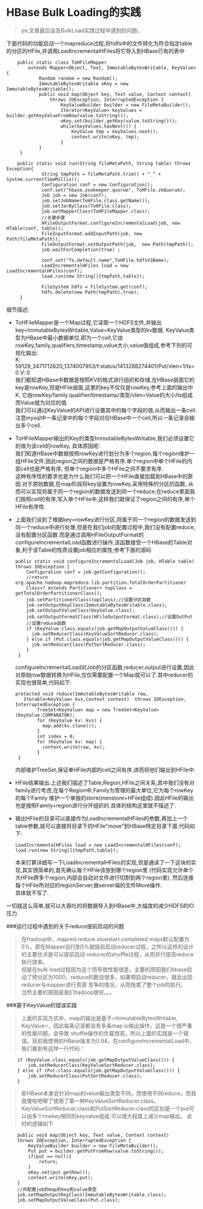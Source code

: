 HBase Bulk Loading的实践
===

> ps:文章最后谈及BulkLoad实践过程中遇到的问题。

下面代码的功能启动一个mapreduce过程,将hdfs中的文件转化为符合指定table的分区的HFile,并调用LoadIncrementalHFiles将它导入到HBase已有的表中

        public static class ToHFileMapper 
            extends Mapper<Object, Text, ImmutableBytesWritable, KeyValue>{
                Random random = new Random();
                ImmutableBytesWritable oKey = new ImmutableBytesWritable();
                public void map(Object key, Text value, Context context) 
                    throws IOException, InterruptedException {
                        KeyValueBuilder builder = new FileMetaBuilder();
                        Iterator<KeyValue> keyValues = builder.getKeyValueFromRow(value.toString());
                        oKey.set(builder.getKey(value.toString()));
                        while(keyValues.hasNext()) {
                            KeyValue tmp = keyValues.next();
                            context.write(oKey, tmp);
                        }
                }
         }
         
        public static void run(String fileMetaPath, String table) throws Exception{
                 String tmpPath = fileMetaPath.trim() + "_" + System.currentTimeMillis();
                 Configuration conf = new Configuration();
                 conf.set("hbase.zookeeper.quorum", ToHFile.zkQuorum);
                 Job job = new Job(conf);
                 job.setJobName(ToHFile.class.getName());
                 job.setJarByClass(ToHFile.class);
                 job.setMapperClass(ToHFileMapper.class);
                 //关键步骤
                 HFileOutputFormat.configureIncrementalLoad(job, new HTable(conf, table));
                 FileInputFormat.addInputPath(job, new Path(fileMetaPath));
                 FileOutputFormat.setOutputPath(job,  new Path(tmpPath));
                 job.waitForCompletion(true) ;
         
                 conf.set("fs.default.name",ToHFile.hdfsV1Name);
                 LoadIncrementalHFiles load = new LoadIncrementalHFiles(conf);
                 load.run(new String[]{tmpPath,table});
         
                 FileSystem hdfs = FileSystem.get(conf);
                 hdfs.delete(new Path(tmpPath),true);
         }

细节描述:

+   ToHFileMapper是一个Map过程,它读取一个HDFS文件,并输出key=ImmutableBytesWritable,Value=KeyValue类型的kv数据.
KeyValue类型为HBase中最小数据单位,即为一个cell,它由rowKey,family,qualifiers,timestamp,value大小,value值组成,参考下列的可视化输出:   
        K: 59129_3471712620_1374007953/f:status/1413288274401/Put/vlen=1/ts=0 V: 0   
我们都知道HBase中数据是按照KV的格式进行组织和存储,在HBase层面它的key是rowKey,但是HFile层面,这里的key不仅仅是rowKey,参考上面的输出中K,
它由rowKey/family:qualifier/timestamp/类型/vlen=Value的大小/ts组成. 而Value就为对应的值.  
我们可以通过KeyValue的API进行设置其中的每个字段的值,从而输出一条cell.注意mysql中一条记录中的每个字段对应HBase中一个cell,所以一条记录会输出多个cell.

+   ToHFileMapper输出的Key的类型ImmutableBytesWritable,我们必须设置它的值为该cell的rowKey, 具体原因呢:  
我们知道HBase中数据按照rowKey进行划分为多个region,每个region维护一组HFile文件,因此region之间的数据是严格有序,单个region中单个HFile的内部cell也是严格有序,
但单个region中多个HFile之间不要求有序.  
这种有序性的要求也是为什么我们可以把一个HFile直接加载到HBase中的原因.对于原始数据,在map阶段将key设置为rowKey,采用特殊的分区的函数,
从而可以实现将属于同一个region的数据发送到同一个reduce,在reduce里面我们按照cell的有序,写入单个HFile中,这样我们就保证了region之间的有序,单个HFile有序性.

+   上面我们谈到了根据key=rowKey进行分区,将属于同一个region的数据发送到同一个reduce中进行处理.但是在我们job的配置过程中,我们没有配置reduce,没有配置分区函数
而是通过调用HFileOutputFormat的configureIncrementalLoad函数进行操作,该函数接受一个HBase的Table对象,利于该Table的性质设置job相应的属性;参考下面的源码
       
        public static void configureIncrementalLoad(Job job, HTable table) throws IOException {
            Configuration conf = job.getConfiguration();
            //return org.apache.hadoop.mapreduce.lib.partition.TotalOrderPartitioner
            Class<? extends Partitioner> topClass = getTotalOrderPartitionerClass();
            job.setPartitionerClass(topClass);//设置分区函数
            job.setOutputKeyClass(ImmutableBytesWritable.class);
            job.setOutputValueClass(KeyValue.class);
            job.setOutputFormatClass(HFileOutputFormat.class);//设置OutPut
            //设置reduce函数
            if (KeyValue.class.equals(job.getMapOutputValueClass())) {
              job.setReducerClass(KeyValueSortReducer.class);
            } else if (Put.class.equals(job.getMapOutputValueClass())) {
              job.setReducerClass(PutSortReducer.class);
            } 
         }
    configureIncrementalLoad对Job的分区函数,reducer,output进行设置,因此对原始row数据转换为HFile,仅仅需要配置一个Map就可以了.其中reducer的实现也很简单,代码如下:

        protected void reduce(ImmutableBytesWritable row, 
           Iterable<KeyValue> kvs,Context context)  throws IOException, InterruptedException {
                TreeSet<KeyValue> map = new TreeSet<KeyValue>(KeyValue.COMPARATOR);
                for (KeyValue kv: kvs) {
                  map.add(kv.clone());
                }
                int index = 0;
                for (KeyValue kv: map) {
                  context.write(row, kv);
                }
         }
    内部维护TreeSet,保证单HFile内部的cell之间有序,进而将他们输出到HFile中.

+   HFile结果输出.上述我们描述了Table,Region,HFile之间关系,其中我们没有对family进行考虑,在每个Region中,Family为管理的最大单位,它为每个rowKey的每个Family
维护一个单独的store(menstore+HFile组成).因此HFile的输出也是按照Family+region进行分开组织的.具体的结构这里就不描述了.

+   输出HFile的目录可以直接作为LoadIncrementalHFiles的参数,再加上一个table参数,就可以直接将目录下的HFile"move"到HBase特定目录下面.代码如下:

        LoadIncrementalHFiles load = new LoadIncrementalHFiles(conf);
        load.run(new String[]{tmpPath,table});
     本来打算详细写一下LoadIncrementalHFiles的实现,但是通读了一下这块的实现,其实很简单的,首先确认每个HFile该放到哪个region里
     (代码实现允许单个大HFile跨多个region,内部会自动对文件进行切割到两个region里), 然后连接每个HFile所对应的regionServer,做server端的文件Move操作.  
     具体就不写了.

一切就这么简单,就可以大吞吐的将数据导入到HBase中,大幅度的减少HDFS的IO压力.  

###运行过程中遇到的关于reduce提前启动的问题

>在Hadoop中，mapred.reduce.slowstart.completed.maps默认配置为5%，即在Mapper运行到5%就提前启动reducer过程，之所以这样的设计的主要优点是可以提前启动
>reducer的shuffle过程，从而并行提高reduce执行效率。  
>但是在bulk load过程因为这个而导致性能很差，主要的原因我们hbase启动了预分区为1000，reduce的数目很多，如果预启动reducer，就会出现reducer与mapper进行资源
>竞争的情况，从而拖累了整个job的执行。  
>当然主要的原因是我们hadoop很穷。。。
>

###基于KeyValue的错误实践

>上面的实现方式中，map的输出是基于<ImmutableBytesWritable, KeyValue>，因此每条记录都会有多条map io输出操作，这是一个很严重的性能问题。会导致
>shuffle操作的负载很高，所以上面的实践是一个错误。目前我使用的HBase版本为0.94，在configureIncrementalLoad中，我们看到有这样一行代码：

        if (KeyValue.class.equals(job.getMapOutputValueClass())) {
            job.setReducerClass(KeyValueSortReducer.class);
        } else if (Put.class.equals(job.getMapOutputValueClass())) {
            job.setReducerClass(PutSortReducer.class);
        } 
        
> 即HBase本身会针对map的value输出类型不同，而使用不同reduce，而我就傻啦吧唧了使用了第一种KeyValueSortReducer.class。  
>KeyValueSortReducer.class和PutSortReducer.class的区别是一个put可以由多个rowkey相同的keyvalue组成,可以很大程度上减少map输出。
>此时的逻辑如下

        public void map(Object key, Text value, Context context) 
        throws IOException, InterruptedException {
            KeyValueBuilder builder = new FileMetaBuilder();
            Put put = builder.getPutFromRow(value.toString());
            if(put == null){
                return;
            }
            oKey.set(put.getRow());
            context.write(oKey,put);
        }
        //并配置job的map的key和value类型
        job.setMapOutputKeyClass(ImmutableBytesWritable.class);
        job.setMapOutputValueClass(Put.class);
